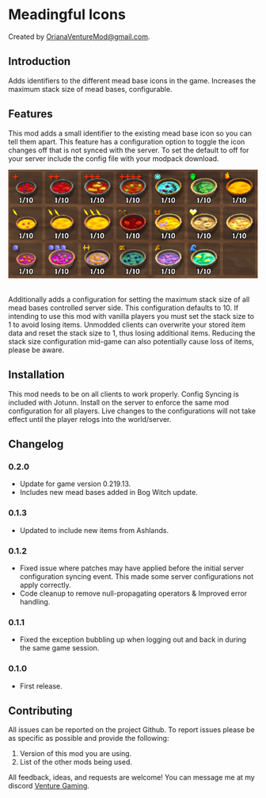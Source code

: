 # Meadingful Icons

Created by [OrianaVentureMod@gmail.com](https://github.com/OrianaVenture/VentureValheim).

## Introduction

Adds identifiers to the different mead base icons in the game. Increases the maximum stack size of mead bases, configurable.

## Features

This mod adds a small identifier to the existing mead base icon so you can tell them apart. This feature has a configuration option to toggle the icon changes off that is not synced with the server. To set the default to off for your server include the config file with your modpack download.

<img alt="Mead Icons" src="https://github.com/OrianaVenture/VentureValheim/blob/master/MeadingfulIcons/MeadingfulIcons.png?raw=true" />
<br><br>

Additionally adds a configuration for setting the maximum stack size of all mead bases controlled server side. This configuration defaults to 10. If intending to use this mod with vanilla players you must set the stack size to 1 to avoid losing items. Unmodded clients can overwrite your stored item data and reset the stack size to 1, thus losing additional items. Reducing the stack size configuration mid-game can also potentially cause loss of items, please be aware.

## Installation

This mod needs to be on all clients to work properly. Config Syncing is included with Jotunn. Install on the server to enforce the same mod configuration for all players. Live changes to the configurations will not take effect until the player relogs into the world/server.

## Changelog

### 0.2.0

* Update for game version 0.219.13.
* Includes new mead bases added in Bog Witch update.

### 0.1.3

* Updated to include new items from Ashlands.

### 0.1.2

* Fixed issue where patches may have applied before the initial server configuration syncing event. This made some server configurations not apply correctly.
* Code cleanup to remove null-propagating operators & Improved error handling.

### 0.1.1

* Fixed the exception bubbling up when logging out and back in during the same game session.

### 0.1.0

* First release.

## Contributing

All issues can be reported on the project Github. To report issues please be as specific as possible and provide the following:

1. Version of this mod you are using.
2. List of the other mods being used.

All feedback, ideas, and requests are welcome! You can message me at my discord [Venture Gaming](https://discord.gg/tAd5hapt88).